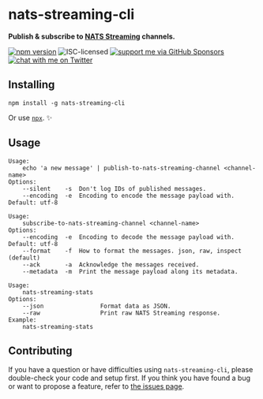 # nats-streaming-cli

**Publish & subscribe to [NATS Streaming](https://nats-io.github.io/docs/nats_streaming/intro.html) channels.**

[![npm version](https://img.shields.io/npm/v/nats-streaming-cli.svg)](https://www.npmjs.com/package/nats-streaming-cli)
![ISC-licensed](https://img.shields.io/github/license/derhuerst/nats-streaming-cli.svg)
[![support me via GitHub Sponsors](https://img.shields.io/badge/support%20me-donate-fa7664.svg)](https://github.com/sponsors/derhuerst)
[![chat with me on Twitter](https://img.shields.io/badge/chat%20with%20me-on%20Twitter-1da1f2.svg)](https://twitter.com/derhuerst)


## Installing

```shell
npm install -g nats-streaming-cli
```

Or use [`npx`](https://npmjs.com/package/npx). ✨


## Usage

```
Usage:
    echo 'a new message' | publish-to-nats-streaming-channel <channel-name>
Options:
	--silent    -s  Don't log IDs of published messages.
	--encoding  -e  Encoding to encode the message payload with. Default: utf-8
```

```
Usage:
    subscribe-to-nats-streaming-channel <channel-name>
Options:
	--encoding  -e  Encoding to decode the message payload with. Default: utf-8
	--format    -f  How to format the messages. json, raw, inspect (default)
	--ack       -a  Acknowledge the messages received.
	--metadata  -m  Print the message payload along its metadata.
```

```
Usage:
    nats-streaming-stats
Options:
	--json                Format data as JSON.
	--raw                 Print raw NATS Streaming response.
Example:
    nats-streaming-stats
```


## Contributing

If you have a question or have difficulties using `nats-streaming-cli`, please double-check your code and setup first. If you think you have found a bug or want to propose a feature, refer to [the issues page](https://github.com/derhuerst/nats-streaming-cli/issues).
